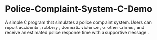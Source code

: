 # Police-Complaint-System-C-Demo
A  simple C program that simulates a police complaint system. Users can report accidents , robbery , domestic violence , or other crimes , and receive an estimated police response time with a supportive message .
